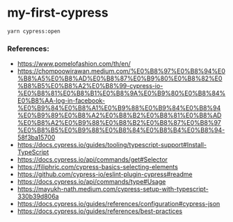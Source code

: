 # my-first-cypress


```
yarn cypress:open
```

### References:

* <https://www.pomelofashion.com/th/en/>
* <https://chompoowirawan.medium.com/%E0%B8%97%E0%B8%94%E0%B8%A5%E0%B8%AD%E0%B8%87%E0%B9%80%E0%B8%82%E0%B8%B5%E0%B8%A2%E0%B8%99-cypress-io-%E0%B8%81%E0%B8%B1%E0%B8%9A%E0%B9%80%E0%B8%84%E0%B8%AA-log-in-facebook-%E0%B9%84%E0%B8%A1%E0%B9%88%E0%B9%84%E0%B8%94%E0%B9%89%E0%B8%A2%E0%B8%B2%E0%B8%81%E0%B8%AD%E0%B8%A2%E0%B9%88%E0%B8%B2%E0%B8%87%E0%B8%97%E0%B8%B5%E0%B9%88%E0%B8%84%E0%B8%B4%E0%B8%94-58f3ba15700>
* <https://docs.cypress.io/guides/tooling/typescript-support#Install-TypeScript>
* <https://docs.cypress.io/api/commands/get#Selector>
* <https://filiphric.com/cypress-basics-selecting-elements>
* <https://github.com/cypress-io/eslint-plugin-cypress#readme>
* <https://docs.cypress.io/api/commands/type#Usage>
* <https://mayukh-nath.medium.com/cypress-setup-with-typescript-330b39d806a>
* <https://docs.cypress.io/guides/references/configuration#cypress-json>
* <https://docs.cypress.io/guides/references/best-practices>
